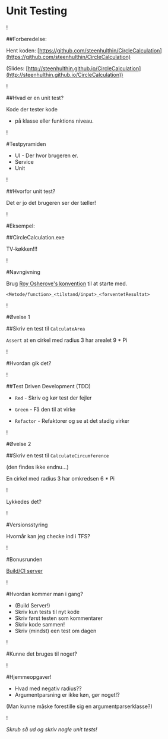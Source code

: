 Unit Testing
============

!

##Forberedelse:

Hent koden: [https://github.com/steenhulthin/CircleCalculation](https://github.com/steenhulthin/CircleCalculation)

(Slides: [http://steenhulthin.github.io/CircleCalculation](http://steenhulthin.github.io/CircleCalculation))

!

##Hvad er en unit test?

Kode der tester kode 
- p&aring; klasse eller funktions niveau.

!

#Testpyramiden

* UI - Der hvor brugeren er.
* Service
* Unit

!

##Hvorfor unit test?

Det er jo det brugeren ser der t&aelig;ller!

!

#Eksempel:

##CircleCalculation.exe

TV-køkken!!!

!

#Navngivning

Brug [Roy Osherove's konvention](http://osherove.com/blog/2005/4/3/naming-standards-for-unit-tests.html) til at starte med.

`<Metode/function>_<tilstand/input>_<forventetResultat>`

!

#&Oslash;velse 1

##Skriv en test til `CalculateArea`

`Assert` at en cirkel med radius 3 har arealet 9 * Pi

!

#Hvordan gik det?

!

##Test Driven Development (TDD)

- `Red` - Skriv og k&oslash;r test der fejler

- `Green` - F&aring; den til at virke

- `Refactor` - Refaktorer og se at det stadig virker

!

#&Oslash;velse 2

##Skriv en test til `CalculateCircumference`

(den findes ikke endnu...)

En cirkel med radius 3 har omkredsen 6 * Pi

!

Lykkedes det?

!

#Versionsstyring

Hvorn&aring;r kan jeg checke ind i TFS?

!

#Bonusrunden

[Build/CI server](https://ci.appveyor.com/project/steenhulthin/circlecalculation)

!

#Hvordan kommer man i gang?

* (Build Server!)
* Skriv kun tests til nyt kode
* Skriv først testen som kommentarer
* Skriv kode sammen!
* Skriv (mindst) een test om dagen

!

#Kunne det bruges til noget?

!

#Hjemmeopgaver!

* Hvad med negativ radius??
* Argumentparsning er ikke køn, gør noget!?

(Man kunne måske forestille sig en argumentparserklasse?)

!

*Skrub så ud og skriv nogle unit tests!*